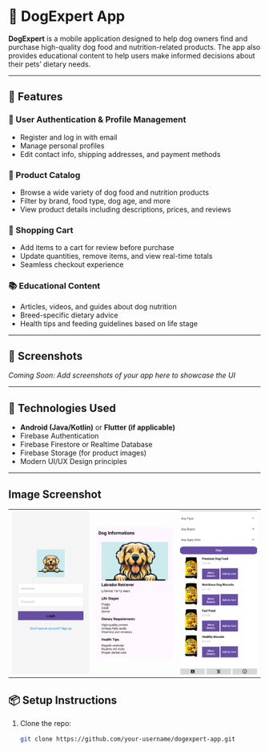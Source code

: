# 🐶 DogExpert App

**DogExpert** is a mobile application designed to help dog owners find and purchase high-quality dog food and nutrition-related products. The app also provides educational content to help users make informed decisions about their pets’ dietary needs.

---

## 🚀 Features

### 🔐 User Authentication & Profile Management
- Register and log in with email
- Manage personal profiles
- Edit contact info, shipping addresses, and payment methods

### 🛒 Product Catalog
- Browse a wide variety of dog food and nutrition products
- Filter by brand, food type, dog age, and more
- View product details including descriptions, prices, and reviews

### 🧺 Shopping Cart
- Add items to a cart for review before purchase
- Update quantities, remove items, and view real-time totals
- Seamless checkout experience

### 📚 Educational Content
- Articles, videos, and guides about dog nutrition
- Breed-specific dietary advice
- Health tips and feeding guidelines based on life stage

---

## 📱 Screenshots

_Coming Soon: Add screenshots of your app here to showcase the UI_

---

## 🔧 Technologies Used

- **Android (Java/Kotlin)** or **Flutter (if applicable)**
- Firebase Authentication
- Firebase Firestore or Realtime Database
- Firebase Storage (for product images)
- Modern UI/UX Design principles

---

## Image Screenshot

<table>
  <tr>
    <td><img src="assets/loginui.png" alt="Login UI" width="250"/></td>
    <td><img src="assets/doginfo.png" alt="Dog Info" width="250"/></td>
    <td><img src="assets/viewitemsui.png" alt="View Items UI" width="250"/></td>
  </tr>
</table>


## 📦 Setup Instructions

1. Clone the repo:
   ```bash
   git clone https://github.com/your-username/dogexpert-app.git
